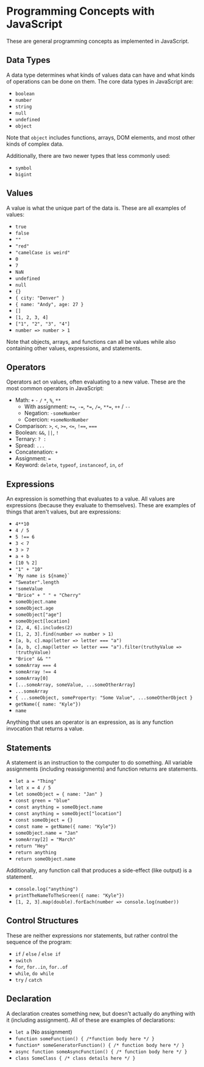 # Programming Concepts with JavaScript

These are general programming concepts as implemented in JavaScript.

## Data Types

A data type determines what kinds of values data can have and what kinds of operations can be done on them. The core data types in JavaScript are:

* `boolean`
* `number`
* `string`
* `null`
* `undefined`
* `object`

Note that `object` includes functions, arrays, DOM elements, and most other kinds of complex data.

Additionally, there are two newer types that less commonly used:

* `symbol`
* `bigint`

## Values

A value is what the unique part of the data is. These are all examples of values:

* `true`
* `false`
* `""`
* `"red"`
* `"camelCase is weird"`
* `0`
* `7`
* `NaN`
* `undefined`
* `null`
* `{}`
* `{ city: "Denver" }`
* `{ name: "Andy", age: 27 }`
* `[]`
* `[1, 2, 3, 4]`
* `["1", "2", "3", "4"]`
* `number => number > 1`

Note that objects, arrays, and functions can all be values while also containing other values, expressions, and statements.

## Operators

Operators act on values, often evaluating to a new value. These are the most common operators in JavaScript:

* Math: `+` `-` `/` `*`, `%`, `**`
  * With assignment: `+=`, `-=`, `*=`, `/=`, `**=`, `++` / `--`
  * Negation: `-someNumber`
  * Coercion: `+someNonNumber`
* Comparison: `>`, `<`, `>=`, `<=`, `!==`, `===`
* Boolean: `&&`, `||`, `!`
* Ternary: `? : `
* Spread: `...`
* Concatenation: `+`
* Assignment: `=`
* Keyword: `delete`, `typeof`, `instanceof`, `in`, `of`

## Expressions

An expression is something that evaluates to a value. All values are expressions (because they evaluate to themselves). These are examples of things that aren't values, but are expressions:

* `4**10`
* `4 / 5`
* `5 !== 6`
* `3 < 7`
* `3 > 7`
* `a + b`
* `[10 % 2]`
* `"1" + "10"`
* `` `My name is ${name}` ``
* `"Sweater".length`
* `!someValue`
* `"Brice" + " " + "Cherry"`
* `someObject.name`
* `someObject.age`
* `someObject["age"]`
* `someObject[location]`
* `[2, 4, 6].includes(2)`
* `[1, 2, 3].find(number => number > 1)`
* `[a, b, c].map(letter => letter === "a")`
* `[a, b, c].map(letter => letter === "a").filter(truthyValue => !truthyValue)`
* `"Brice" && ""`
* `someArray === 4`
* `someArray !== 4`
* `someArray[0]`
* `[...someArray, someValue, ...someOtherArray]`
* `...someArray`
* `{ ...someObject, someProperty: "Some Value", ...someOtherObject }`
* `getName({ name: "Kyle"})`
* `name`

Anything that uses an operator is an expression, as is any function invocation that returns a value.

## Statements

A statement is an instruction to the computer to do something. All variable assignments (including reassignments) and function returns are statements.

* `let a = "Thing"`
* `let x = 4 / 5`
* `let someObject = { name: "Jan" }`
* `const green = "blue"`
* `const anything = someObject.name`
* `const anything = someObject["location"]`
* `const someObject = {}`
* `const name = getName({ name: "Kyle"})`
* `someObject.name = "Jan"`
* `someArray[2] = "March"`
* `return "Hey"`
* `return anything`
* `return someObject.name`

Additionally, any function call that produces a side-effect (like output) is a statement.

* `console.log("anything")`
* `printTheNameToTheScreen({ name: "Kyle"})`
* `[1, 2, 3].map(double).forEach(number => console.log(number))`

## Control Structures

These are neither expressions nor statements, but rather control the sequence of the program:

* `if` / `else` / `else if`
* `switch`
* `for`, `for..in`, `for..of`
* `while`, `do while`
* `try` / `catch`

## Declaration

A declaration creates something new, but doesn't actually do anything with it (including assignment). All of these are examples of declarations:

* `let a` (No assignment)
* `function someFunction() { /*function body here */ }`
* `function* someGeneratorFunction() { /* function body here */ }`
* `async function someAsyncFunction() { /* function body here */ }`
* `class SomeClass { /* class details here */ }`
